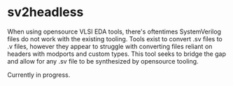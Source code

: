 # sv2headless
When using opensource VLSI EDA tools, there's oftentimes SystemVerilog files do not work with the existing tooling. Tools exist to convert .sv files to .v files, however they appear to struggle with converting files reliant on headers with modports and custom types. This tool seeks to bridge the gap and allow for any .sv file to be synthesized by opensource tooling. 

Currently in progress.
